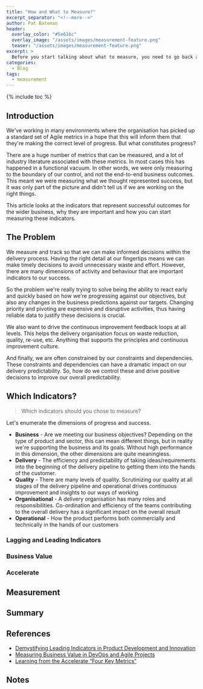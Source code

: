 ```yaml
---
title: "How and What to Measure?"
excerpt_separator: "<!--more-->"
author: Pat Bateman
header:
  overlay_color: "#5e616c"
  overlay_image: "/assets/images/measurement-feature.png"
  teaser: "/assets/images/measurement-feature.png"
excerpt: >
  Before you start talking about what to measure, you need to go back and question your intent
categories:
  - Blog
tags:
  - measurement
---
```


{% include toc %}

## Introduction

We've working in many environments where the organisation has picked up a standard set of Agile metrics in a hope that
this will inform them that they're making the correct level of progress. But what constitutes progress? 

There are a huge number of metrics that can be measured, and a lot of industry literature associated with these metrics.
In most cases this has happened in a  functional vacuum. In other words, we were only measuring to the boundary of our
control, and not the end-to-end business outcomes. This meant we were measuring what we thought represented success, but
it was only part of the picture and didn't tell us if we are working on the right things.

This article looks at the indicators that represent successful outcomes for the wider business, why they are important
and how you can start measuring these indicators.

## The Problem

We measure and track so that we can make informed decisions within the delivery process. Having the right detail at our 
fingertips means we can make timely decisions to avoid unnecessary waste and effort. However, there are many dimensions
of activity and behaviour that are important indicators to our success.

So the problem we're really trying to solve being the ability to react early and quickly based on how we're progressing
against our objectives, but also any changes in the business predictions against our targets. Changing priority and 
pivoting are expensive and disruptive activities, thus having reliable data to justify these decisions is crucial.

We also want to drive the continuous improvement feedback loops at all levels. This helps the delivery organisation 
focus on waste reduction, quality, re-use, etc. Anything that supports the principles and continuous improvement 
culture.

And finally, we are often constrained by our constraints and dependencies. These constraints and dependencies can have a
dramatic impact on our delivery predictability. So, how do we control these and drive positive decisions to improve our
overall predictability. 

## Which Indicators?

> Which indicators should you chose to measure? 

Let's enumerate the dimensions of progress and success.

* **Business** - Are we meeting our business objectives? Depending on the type of product and sector, this can mean different things, but in reality we're supporting the business and its goals. Without high performance in this dimension, the other dimensions are quite meaningless.
* **Delivery** - The efficiency and predictability of taking ideas/requirements into the beginning of the delivery pipeline to getting them into the hands of the customer. 
* **Quality** - There are many levels of quality. Scrutinizing our quality at all stages of the delivery pipeline and operational drives continuous improvement and insights to our ways of working 
* **Organisational** - A delivery organisation has many roles and responsibilities. Co-ordination and efficiency of the teams contributing to the overall delivery has a significant impact on the overall result
* **Operational** - How the product performs both commercially and technically in the hands of our customers 

### Lagging and Leading Indicators

### Business Value

### Accelerate

## Measurement

## Summary

## References

* [Demystifying Leading Indicators in Product Development and Innovation](https://www.scaledagile.com/blog/demystifying-leading-indicators-in-product-development-and-innovation/)
* [Measuring Business Value in DevOps and Agile Projects](https://www.linkedin.com/pulse/measuring-business-value-devops-agile-projects-andre-kaminski/)
* [Learning from the Accelerate “Four Key Metrics”](https://medium.com/ingeniouslysimple/learning-from-the-accelerate-four-key-metrics-91725675e30a)

## Notes

